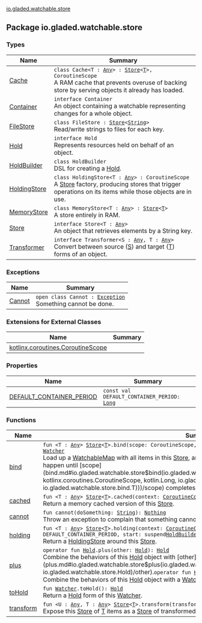 [io.gladed.watchable.store](./index.md)

## Package io.gladed.watchable.store

### Types

| Name | Summary |
|---|---|
| [Cache](-cache/index.md) | `class Cache<T : `[`Any`](https://kotlinlang.org/api/latest/jvm/stdlib/kotlin/-any/index.html)`> : `[`Store`](-store/index.md)`<`[`T`](-cache/index.md#T)`>, CoroutineScope`<br>A RAM cache that prevents overuse of backing store by serving objects it already has loaded. |
| [Container](-container/index.md) | `interface Container`<br>An object containing a watchable representing changes for a whole object. |
| [FileStore](-file-store/index.md) | `class FileStore : `[`Store`](-store/index.md)`<`[`String`](https://kotlinlang.org/api/latest/jvm/stdlib/kotlin/-string/index.html)`>`<br>Read/write strings to files for each key. |
| [Hold](-hold/index.md) | `interface Hold`<br>Represents resources held on behalf of an object. |
| [HoldBuilder](-hold-builder/index.md) | `class HoldBuilder`<br>DSL for creating a [Hold](-hold/index.md). |
| [HoldingStore](-holding-store/index.md) | `class HoldingStore<T : `[`Any`](https://kotlinlang.org/api/latest/jvm/stdlib/kotlin/-any/index.html)`> : CoroutineScope`<br>A [Store](-store/index.md) factory, producing stores that trigger operations on its items while those objects are in use. |
| [MemoryStore](-memory-store/index.md) | `class MemoryStore<T : `[`Any`](https://kotlinlang.org/api/latest/jvm/stdlib/kotlin/-any/index.html)`> : `[`Store`](-store/index.md)`<`[`T`](-memory-store/index.md#T)`>`<br>A store entirely in RAM. |
| [Store](-store/index.md) | `interface Store<T : `[`Any`](https://kotlinlang.org/api/latest/jvm/stdlib/kotlin/-any/index.html)`>`<br>An object that retrieves elements by a String key. |
| [Transformer](-transformer/index.md) | `interface Transformer<S : `[`Any`](https://kotlinlang.org/api/latest/jvm/stdlib/kotlin/-any/index.html)`, T : `[`Any`](https://kotlinlang.org/api/latest/jvm/stdlib/kotlin/-any/index.html)`>`<br>Convert between source ([S](-transformer/index.md#S)) and target ([T](-transformer/index.md#T)) forms of an object. |

### Exceptions

| Name | Summary |
|---|---|
| [Cannot](-cannot/index.md) | `open class Cannot : `[`Exception`](https://kotlinlang.org/api/latest/jvm/stdlib/kotlin/-exception/index.html)<br>Something cannot be done. |

### Extensions for External Classes

| Name | Summary |
|---|---|
| [kotlinx.coroutines.CoroutineScope](kotlinx.coroutines.-coroutine-scope/index.md) |  |

### Properties

| Name | Summary |
|---|---|
| [DEFAULT_CONTAINER_PERIOD](-d-e-f-a-u-l-t_-c-o-n-t-a-i-n-e-r_-p-e-r-i-o-d.md) | `const val DEFAULT_CONTAINER_PERIOD: `[`Long`](https://kotlinlang.org/api/latest/jvm/stdlib/kotlin/-long/index.html) |

### Functions

| Name | Summary |
|---|---|
| [bind](bind.md) | `fun <T : `[`Any`](https://kotlinlang.org/api/latest/jvm/stdlib/kotlin/-any/index.html)`> `[`Store`](-store/index.md)`<`[`T`](bind.md#T)`>.bind(scope: CoroutineScope, period: `[`Long`](https://kotlinlang.org/api/latest/jvm/stdlib/kotlin/-long/index.html)`, map: `[`WatchableMap`](../io.gladed.watchable/-watchable-map/index.md)`<`[`String`](https://kotlinlang.org/api/latest/jvm/stdlib/kotlin/-string/index.html)`, `[`T`](bind.md#T)`>): `[`Watcher`](../io.gladed.watchable/-watcher/index.md)<br>Load up a [WatchableMap](../io.gladed.watchable/-watchable-map/index.md) with all items in this [Store](-store/index.md), and persisting changes from the map to the store as they happen until [scope](bind.md#io.gladed.watchable.store$bind(io.gladed.watchable.store.Store((io.gladed.watchable.store.bind.T)), kotlinx.coroutines.CoroutineScope, kotlin.Long, io.gladed.watchable.WatchableMap((kotlin.String, io.gladed.watchable.store.bind.T)))/scope) completes. |
| [cached](cached.md) | `fun <T : `[`Any`](https://kotlinlang.org/api/latest/jvm/stdlib/kotlin/-any/index.html)`> `[`Store`](-store/index.md)`<`[`T`](cached.md#T)`>.cached(context: `[`CoroutineContext`](https://kotlinlang.org/api/latest/jvm/stdlib/kotlin.coroutines/-coroutine-context/index.html)`): `[`Cache`](-cache/index.md)`<`[`T`](cached.md#T)`>`<br>Return a memory cached version of this [Store](-store/index.md). |
| [cannot](cannot.md) | `fun cannot(doSomething: `[`String`](https://kotlinlang.org/api/latest/jvm/stdlib/kotlin/-string/index.html)`): `[`Nothing`](https://kotlinlang.org/api/latest/jvm/stdlib/kotlin/-nothing/index.html)<br>Throw an exception to complain that something cannot be done. |
| [holding](holding.md) | `fun <T : `[`Any`](https://kotlinlang.org/api/latest/jvm/stdlib/kotlin/-any/index.html)`> `[`Store`](-store/index.md)`<`[`T`](holding.md#T)`>.holding(context: `[`CoroutineContext`](https://kotlinlang.org/api/latest/jvm/stdlib/kotlin.coroutines/-coroutine-context/index.html)`, containerPeriod: `[`Long`](https://kotlinlang.org/api/latest/jvm/stdlib/kotlin/-long/index.html)` = DEFAULT_CONTAINER_PERIOD, start: suspend `[`HoldBuilder`](-hold-builder/index.md)`.(`[`T`](holding.md#T)`) -> `[`Unit`](https://kotlinlang.org/api/latest/jvm/stdlib/kotlin/-unit/index.html)`): `[`HoldingStore`](-holding-store/index.md)`<`[`T`](holding.md#T)`>`<br>Return a [HoldingStore](-holding-store/index.md) around this [Store](-store/index.md). |
| [plus](plus.md) | `operator fun `[`Hold`](-hold/index.md)`.plus(other: `[`Hold`](-hold/index.md)`): `[`Hold`](-hold/index.md)<br>Combine the behaviors of this [Hold](-hold/index.md) object with [other](plus.md#io.gladed.watchable.store$plus(io.gladed.watchable.store.Hold, io.gladed.watchable.store.Hold)/other).`operator fun `[`Hold`](-hold/index.md)`.plus(other: `[`Watcher`](../io.gladed.watchable/-watcher/index.md)`): `[`Hold`](-hold/index.md)<br>Combine the behaviors of this [Hold](-hold/index.md) object with a [Watcher](../io.gladed.watchable/-watcher/index.md). |
| [toHold](to-hold.md) | `fun `[`Watcher`](../io.gladed.watchable/-watcher/index.md)`.toHold(): `[`Hold`](-hold/index.md)<br>Return a [Hold](-hold/index.md) form of this [Watcher](../io.gladed.watchable/-watcher/index.md). |
| [transform](transform.md) | `fun <U : `[`Any`](https://kotlinlang.org/api/latest/jvm/stdlib/kotlin/-any/index.html)`, T : `[`Any`](https://kotlinlang.org/api/latest/jvm/stdlib/kotlin/-any/index.html)`> `[`Store`](-store/index.md)`<`[`T`](transform.md#T)`>.transform(transformer: `[`Transformer`](-transformer/index.md)`<`[`T`](transform.md#T)`, `[`U`](transform.md#U)`>): `[`Store`](-store/index.md)`<`[`U`](transform.md#U)`>`<br>Expose this [Store](-store/index.md) of [T](transform.md#T) items as a [Store](-store/index.md) of transformed items [U](transform.md#U). |
